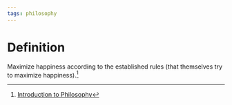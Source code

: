 ```yaml
---
tags: philosophy
---
```


# Definition

Maximize happiness according to the established rules (that themselves try to maximize happiness).[^1]

[^1]: [Introduction to Philosophy](zotero://open-pdf/library/items/M84L5RRJ?page=286)